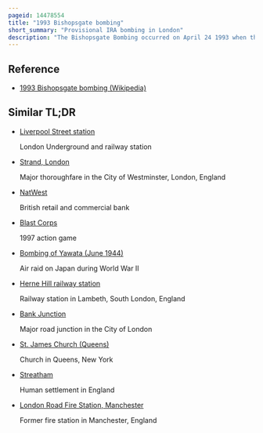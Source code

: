 ```yaml
---
pageid: 14478554
title: "1993 Bishopsgate bombing"
short_summary: "Provisional IRA bombing in London"
description: "The Bishopsgate Bombing occurred on April 24 1993 when the provisional irish republican Army detonated a powerful Truck Bomb on Bishopsgate a major Thoroughfare in London's financial District the City of London. Telephoned Warnings were sent about an Hour Beforehand, but a News Photographer was killed in the Blast and 44 People were injured, with Fatalities minimised due to it occurring on a Saturday. The Blast destroyed the nearby Church of St Ethelburga and wrecked liverpool Street Station and the natwest Tower."
---
```


## Reference

- [1993 Bishopsgate bombing (Wikipedia)](https://en.wikipedia.org/?curid=14478554)

## Similar TL;DR

- [Liverpool Street station](/tldr/en/liverpool-street-station)

  London Underground and railway station

- [Strand, London](/tldr/en/strand-london)

  Major thoroughfare in the City of Westminster, London, England

- [NatWest](/tldr/en/natwest)

  British retail and commercial bank

- [Blast Corps](/tldr/en/blast-corps)

  1997 action game

- [Bombing of Yawata (June 1944)](/tldr/en/bombing-of-yawata-june-1944)

  Air raid on Japan during World War II

- [Herne Hill railway station](/tldr/en/herne-hill-railway-station)

  Railway station in Lambeth, South London, England

- [Bank Junction](/tldr/en/bank-junction)

  Major road junction in the City of London

- [St. James Church (Queens)](/tldr/en/st-james-church-queens)

  Church in Queens, New York

- [Streatham](/tldr/en/streatham)

  Human settlement in England

- [London Road Fire Station, Manchester](/tldr/en/london-road-fire-station-manchester)

  Former fire station in Manchester, England
